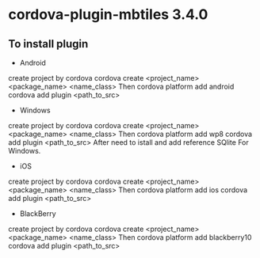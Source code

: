 cordova-plugin-mbtiles 3.4.0
======================

To install plugin 
----------------------

* Android

create project by cordova 
cordova create <project_name> <package_name> <name_class>
Then
cordova platform add android
cordova add plugin <path_to_src>


* Windows

create project by cordova 
cordova create <project_name> <package_name> <name_class>
Then
cordova platform add wp8
cordova add plugin <path_to_src>
After need to istall and add reference SQlite For Windows.

* iOS

create project by cordova 
cordova create <project_name> <package_name> <name_class>
Then
cordova platform add ios
cordova add plugin <path_to_src>

* BlackBerry

create project by cordova 
cordova create <project_name> <package_name> <name_class>
Then
cordova platform add blackberry10
cordova add plugin <path_to_src>


